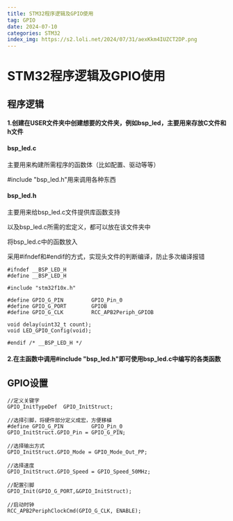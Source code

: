 ```yaml
---
title: STM32程序逻辑及GPIO使用
tag: GPIO
date: 2024-07-10
categories: STM32
index_img: https://s2.loli.net/2024/07/31/aexKkm4IUZCT2DP.png
---
```


# STM32程序逻辑及GPIO使用

## 程序逻辑

#### 1.创建在USER文件夹中创建想要的文件夹，例如bsp_led，主要用来存放C文件和h文件

#### bsp_led.c

主要用来构建所需程序的函数体（比如配置、驱动等等）

#include "bsp_led.h"用来调用各种东西

#### bsp_led.h

主要用来给bsp_led.c文件提供库函数支持

以及bsp_led.c所需的宏定义，都可以放在该文件夹中

将bsp_led.c中的函数放入

采用#ifndef和#endif的方式，实现头文件的判断编译，防止多次编译报错

```
#ifndef __BSP_LED_H
#define __BSP_LED_H

#include "stm32f10x.h"

#define GPIO_G_PIN         GPIO_Pin_0
#define GPIO_G_PORT        GPIOB
#define GPIO_G_CLK         RCC_APB2Periph_GPIOB

void delay(uint32_t count);
void LED_GPIO_Config(void);

#endif /* __BSP_LED_H */
```

#### 2.在主函数中调用#include "bsp_led.h"即可使用bsp_led.c中编写的各类函数

## GPIO设置

```
//定义关键字
GPIO_InitTypeDef  GPIO_InitStruct;

//选择引脚，将硬件部分定义成宏，方便移植
#define GPIO_G_PIN         GPIO_Pin_0
GPIO_InitStruct.GPIO_Pin = GPIO_G_PIN;

//选择输出方式
GPIO_InitStruct.GPIO_Mode = GPIO_Mode_Out_PP;

//选择速度
GPIO_InitStruct.GPIO_Speed = GPIO_Speed_50MHz;

//配置引脚
GPIO_Init(GPIO_G_PORT,&GPIO_InitStruct);

//启动时钟
RCC_APB2PeriphClockCmd(GPIO_G_CLK, ENABLE);
```

